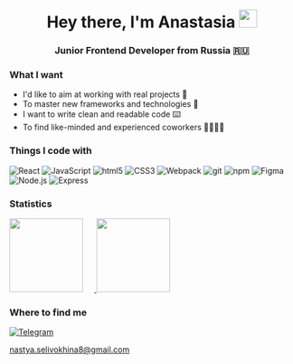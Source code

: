 <h1 align="center">Hey there, I'm Anastasia 
  <img src="https://github.com/blackcater/blackcater/raw/main/images/Hi.gif" height="32"/>
</h1>
<h3 align="center">Junior Frontend Developer from Russia 🇷🇺</h3>

<h3>What I want</h3>
<ul>
  <li>I'd like to aim at working with real projects 🎯</li>
  <li>To master new frameworks and technologies 🚀</li>
  <li>I want to write clean and readable code ⌨️</li>
  <li>To find like-minded and experienced coworkers 👩‍💻👨‍💻</li>
</ul>

<h3>Things I code with</h3>
<p>
  <img alt="React" src="https://img.shields.io/badge/-React-45b8d8?style=flat&logo=react&logoColor=black" />
  <img alt="JavaScript" src="https://img.shields.io/badge/-JavaScript-ECD53F?style=flat&logo=javascript&logoColor=black" />
  <img alt="html5" src="https://img.shields.io/badge/-HTML5-E34F26?style=flat&logo=html5&logoColor=white" />
  <img alt="CSS3" src="https://img.shields.io/badge/-CSS3-1572B6?style=flat&logo=css3&logoColor=white" />
  <img alt="Webpack" src="https://img.shields.io/badge/-Webpack-8DD6F9?style=flat&logo=webpack&logoColor=white" />
  <img alt="git" src="https://img.shields.io/badge/-Git-F05032?style=flat&logo=git&logoColor=white" />
  <img alt="npm" src="https://img.shields.io/badge/-NPM-CB3837?style=flat&logo=npm&logoColor=white" />
  <img alt="Figma" src="https://img.shields.io/badge/-Figma-F24E1E?style=flat&logo=figma&logoColor=white" />
  <img alt="Node.js" src="https://img.shields.io/badge/-Node.js-%23339933?style=flat&logo=figma&logoColor=white" />
  <img alt="Express" src="https://img.shields.io/badge/-Express-%23000000?style=flat&logo=figma&logoColor=white" />
</p>

<div>
  <h3>Statistics</h3>
  <a href="https://github-readme-stats.vercel.app/api/top-langs/?username=mori-verum&layout=compact">
    <img height="130" style="margin-right: 20px" src="https://github-readme-stats.vercel.app/api/top-langs/?username=mori-verum&layout=compact">
  </a>
  <a href="https://github-readme-stats.vercel.app/api?username=mori-verum&hide=contribs&show_icons=true">
    <img height="130" src="https://github-readme-stats.vercel.app/api?username=mori-verum&hide=contribs&show_icons=true">
  </a>
</div>

<h3>Where to find me</h3>
<p>
<a href="https://t.me/farshico" target="_blank"><img alt="Telegram" src="https://img.shields.io/badge/telegram-26A5E4.svg?&style=for-the-badge&logo=telegram&logoColor=white" /></p>
  <p>
  <a href="mailto:nastya.selivokhina8@gmail.com" target="_blank">nastya.selivokhina8@gmail.com</a>
</p>
